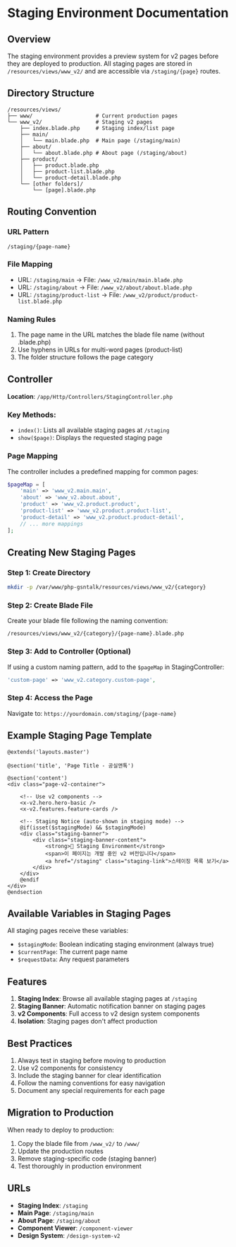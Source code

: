 # Staging Environment Documentation

## Overview
The staging environment provides a preview system for v2 pages before they are deployed to production. All staging pages are stored in `/resources/views/www_v2/` and are accessible via `/staging/{page}` routes.

## Directory Structure
```
/resources/views/
├── www/                    # Current production pages
└── www_v2/                 # Staging v2 pages
    ├── index.blade.php     # Staging index/list page
    ├── main/
    │   └── main.blade.php  # Main page (/staging/main)
    ├── about/
    │   └── about.blade.php # About page (/staging/about)
    ├── product/
    │   ├── product.blade.php
    │   ├── product-list.blade.php
    │   └── product-detail.blade.php
    └── [other folders]/
        └── [page].blade.php
```

## Routing Convention

### URL Pattern
```
/staging/{page-name}
```

### File Mapping
- URL: `/staging/main` → File: `/www_v2/main/main.blade.php`
- URL: `/staging/about` → File: `/www_v2/about/about.blade.php`
- URL: `/staging/product-list` → File: `/www_v2/product/product-list.blade.php`

### Naming Rules
1. The page name in the URL matches the blade file name (without .blade.php)
2. Use hyphens in URLs for multi-word pages (product-list)
3. The folder structure follows the page category

## Controller
**Location**: `/app/Http/Controllers/StagingController.php`

### Key Methods:
- `index()`: Lists all available staging pages at `/staging`
- `show($page)`: Displays the requested staging page

### Page Mapping
The controller includes a predefined mapping for common pages:
```php
$pageMap = [
    'main' => 'www_v2.main.main',
    'about' => 'www_v2.about.about',
    'product' => 'www_v2.product.product',
    'product-list' => 'www_v2.product.product-list',
    'product-detail' => 'www_v2.product.product-detail',
    // ... more mappings
];
```

## Creating New Staging Pages

### Step 1: Create Directory
```bash
mkdir -p /var/www/php-gsntalk/resources/views/www_v2/{category}
```

### Step 2: Create Blade File
Create your blade file following the naming convention:
```
/resources/views/www_v2/{category}/{page-name}.blade.php
```

### Step 3: Add to Controller (Optional)
If using a custom naming pattern, add to the `$pageMap` in StagingController:
```php
'custom-page' => 'www_v2.category.custom-page',
```

### Step 4: Access the Page
Navigate to: `https://yourdomain.com/staging/{page-name}`

## Example Staging Page Template
```blade
@extends('layouts.master')

@section('title', 'Page Title - 공실앤톡')

@section('content')
<div class="page-v2-container">
    
    <!-- Use v2 components -->
    <x-v2.hero.hero-basic />
    <x-v2.features.feature-cards />
    
    <!-- Staging Notice (auto-shown in staging mode) -->
    @if(isset($stagingMode) && $stagingMode)
    <div class="staging-banner">
        <div class="staging-banner-content">
            <strong>🚧 Staging Environment</strong>
            <span>이 페이지는 개발 중인 v2 버전입니다</span>
            <a href="/staging" class="staging-link">스테이징 목록 보기</a>
        </div>
    </div>
    @endif
</div>
@endsection
```

## Available Variables in Staging Pages
All staging pages receive these variables:
- `$stagingMode`: Boolean indicating staging environment (always true)
- `$currentPage`: The current page name
- `$requestData`: Any request parameters

## Features
1. **Staging Index**: Browse all available staging pages at `/staging`
2. **Staging Banner**: Automatic notification banner on staging pages
3. **v2 Components**: Full access to v2 design system components
4. **Isolation**: Staging pages don't affect production

## Best Practices
1. Always test in staging before moving to production
2. Use v2 components for consistency
3. Include the staging banner for clear identification
4. Follow the naming conventions for easy navigation
5. Document any special requirements for each page

## Migration to Production
When ready to deploy to production:
1. Copy the blade file from `/www_v2/` to `/www/`
2. Update the production routes
3. Remove staging-specific code (staging banner)
4. Test thoroughly in production environment

## URLs
- **Staging Index**: `/staging`
- **Main Page**: `/staging/main`
- **About Page**: `/staging/about`
- **Component Viewer**: `/component-viewer`
- **Design System**: `/design-system-v2`